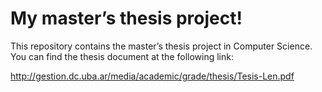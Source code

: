 <h1 id="my-masters-thesis-project">My master’s thesis project!</h1>
<p>This repository contains the master’s thesis project in Computer Science.<br>
You can find the thesis document at the following link: </p>
<p><a href="http://gestion.dc.uba.ar/media/academic/grade/thesis/Tesis-Len.pdf" target="_blank" rel="noopener noreferrer">http://gestion.dc.uba.ar/media/academic/grade/thesis/Tesis-Len.pdf</a></p>

